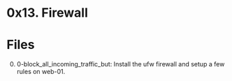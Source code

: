 # 0x13. Firewall

# Files
0. 0-block_all_incoming_traffic_but: Install the ufw firewall and setup a few rules on web-01.
